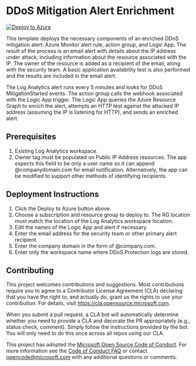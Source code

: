 # DDoS Mitigation Alert Enrichment

[![Deploy to Azure](https://aka.ms/deploytoazurebutton)](https://portal.azure.com/#create/Microsoft.Template/uri/https%3A%2F%2Fraw.githubusercontent.com%2FAzure%2FAzure-Network-Security%2Fmaster%2FAzure%2520DDoS%2520Protection%2FDDoS%2520Mitigation%2520Alert%2520Enrichment%2FEnrich-DDoSAlert.json)

This template deploys the necessary components of an enriched DDoS mitigation alert: Azure Monitor alert rule, action group, and Logic App. The result of the process is an email alert with details about the IP address under attack, including information about the resource associated with the IP. The owner of the resource is added as a recipient of the email, along with the security team. A basic application availability test is also performed and the results are included in the email alert.

The Log Analytics alert runs every 5 minutes and looks for DDoS MitigationStarted events.
The action group calls the webhook associated with the Logic App trigger.
The Logic App queries the Azure Resource Graph to enrich the alert, attempts an HTTP test against the attacked IP address (assuming the IP is listening for HTTP), and sends an enriched alert.

## Prerequisites

1. Existing Log Analytics workspace.
2. Owner tag must be populated on Public IP Address resources. The app expects this field to be only a user name so it can append @companydomain.com for email notification. Alternatively, the app can be modified to support other methods of identifying recipients.

## Deployment Instructions

1. Click the Deploy to Azure button above.
2. Choose a subscription and resource group to deploy to. The RG location must match the location of the Log Analytics workspace location.
3. Edit the names of the Logic App and alert if necessary.
4. Enter the email address for the security team or other primary alert recipient.
5. Enter the company domain in the form of @company.com.
6. Enter only the workspace name where DDoS Protection logs are stored.

## Contributing

This project welcomes contributions and suggestions.  Most contributions require you to agree to a
Contributor License Agreement (CLA) declaring that you have the right to, and actually do, grant us
the rights to use your contribution. For details, visit <https://cla.opensource.microsoft.com>.

When you submit a pull request, a CLA bot will automatically determine whether you need to provide
a CLA and decorate the PR appropriately (e.g., status check, comment). Simply follow the instructions
provided by the bot. You will only need to do this once across all repos using our CLA.

This project has adopted the [Microsoft Open Source Code of Conduct](https://opensource.microsoft.com/codeofconduct/).
For more information see the [Code of Conduct FAQ](https://opensource.microsoft.com/codeofconduct/faq/) or
contact [opencode@microsoft.com](mailto:opencode@microsoft.com) with any additional questions or comments.
